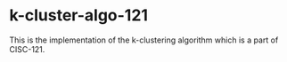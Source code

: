 # k-cluster-algo-121
This is the implementation of the k-clustering algorithm which is a part of CISC-121.
